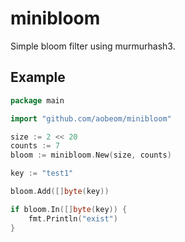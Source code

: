 # minibloom

Simple bloom filter using murmurhash3.

## Example

```go
package main

import "github.com/aobeom/minibloom"

size := 2 << 20
counts := 7
bloom := minibloom.New(size, counts)

key := "test1"

bloom.Add([]byte(key))

if bloom.In([]byte(key)) {
    fmt.Println("exist")
}
```
